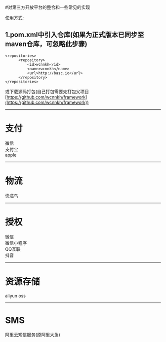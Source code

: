 #对第三方开放平台的整合和一些常见的实现

使用方式:

1.pom.xml中引入仓库(如果为正式版本已同步至maven仓库，可忽略此步骤)
-------------------
	<repositories>
		  <repository>
			  <id>wcnnkh</id>
			  <name>wcnnkh</name>
			  <url>http://basc.io</url>
		  </repository>
    </repositories>
或下载源码打包(自己打包需要先打包父项目[https://github.com/wcnnkh/framework](https://github.com/wcnnkh/framework))

---
# 支付
微信<br/>
支付宝<br/>
apple<br/>

---
# 物流
快递鸟<br/>

---
# 授权
微信<br/>
微信小程序<br/>
QQ互联<br/>
抖音<br/>

---
# 资源存储
aliyun oss<br/>

---
# SMS
阿里云短信服务(原阿里大鱼)<br/>
